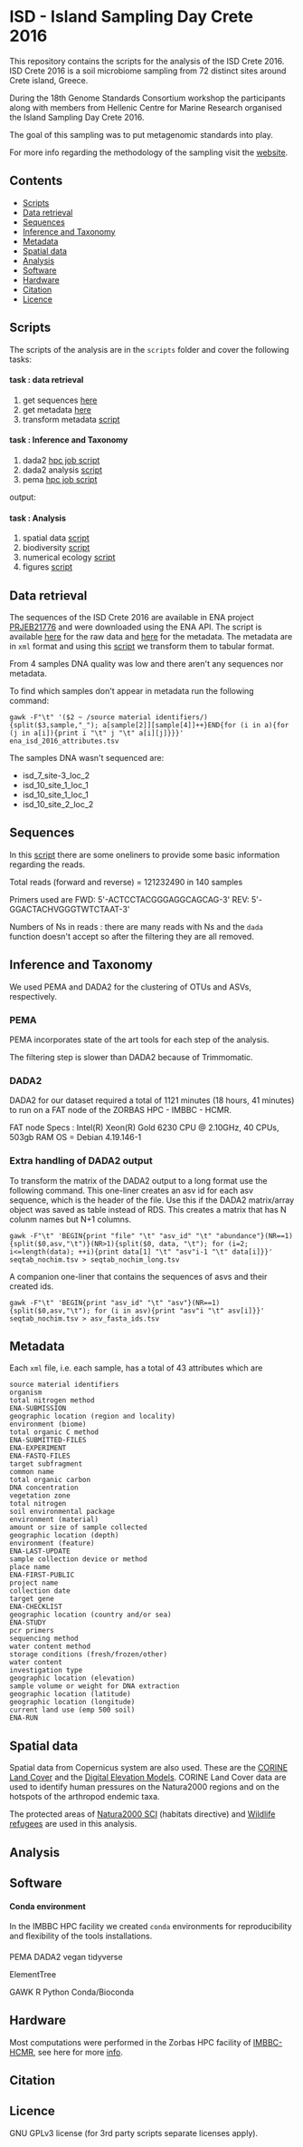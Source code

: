 # ISD - Island Sampling Day Crete 2016

This repository contains the scripts for the analysis of the ISD Crete 2016.
ISD Crete 2016 is a soil microbiome sampling from 72 distinct sites around 
Crete island, Greece. 

During the 18th Genome Standards Consortium workshop the participants along
with members from Hellenic Centre for Marine Research organised the Island 
Sampling Day Crete 2016.

The goal of this sampling was to put metagenomic standards into play.

For more info regarding the methodology of the sampling 
visit the [website](https://lab42open-team.github.io/isd-crete-website/).

## Contents

* [Scripts](#scripts)
* [Data retrieval](#data-retrieval)
* [Sequences](#sequences)
* [Inference and Taxonomy](#inference-and-taxonomy)
* [Metadata](#metadata)
* [Spatial data](#spatial-data)
* [Analysis](#analysis)
* [Software](#software)
* [Hardware](#hardware)
* [Citation](#citation)
* [Licence](#licence)

## Scripts
The scripts of the analysis are in the `scripts` folder and cover the following tasks:

#### task : data retrieval
1. get sequences [here](scripts/get_isd_crete_2016_fastq.sh)
2. get metadata [here](scripts/get_isd_crete_2016_attributes.py)
3. transform metadata [script](https://github.com/savvas-paragkamian/isd-crete/blob/main/scripts/ena_xml_to_csv.py)

#### task : Inference and Taxonomy
1. dada2 [hpc job script](https://github.com/savvas-paragkamian/isd-crete/blob/main/scripts/isd_crete_hpc_job_dada2.sh)
2. dada2 analysis [script](https://github.com/savvas-paragkamian/isd-crete/blob/main/scripts/isd_crete_dada2_taxonomy.R)
3. pema [hpc job script](https://github.com/savvas-paragkamian/isd-crete/blob/main/scripts/isd_crete_pema_asv.sh)

output: 

#### task : Analysis
1. spatial data [script](https://github.com/savvas-paragkamian/isd-crete/blob/main/scripts/isd_crete_spatial.R)
2. biodiversity [script](https://github.com/savvas-paragkamian/isd-crete/blob/main/scripts/isd_crete_biodiversity.R)
3. numerical ecology [script](https://github.com/savvas-paragkamian/isd-crete/blob/main/scripts/isd_crete_numerical_ecology.R)
4. figures [script](https://github.com/savvas-paragkamian/isd-crete/blob/main/scripts/figures.R)

## Data retrieval

The sequences of the ISD Crete 2016 are available in ENA project [PRJEB21776](https://www.ebi.ac.uk/ena/browser/view/PRJEB21776)
and were downloaded using the ENA API. The script is available [here](scripts/get_isd_crete_2016_fastq.sh) for the
raw data and [here](scripts/get_isd_crete_2016_attributes.py) for the metadata.
The metadata are in `xml` format and using this [script](https://github.com/savvas-paragkamian/isd-crete/blob/main/scripts/ena_xml_to_csv.py) we transform them to
tabular format.

From 4 samples DNA quality was low and there aren't any sequences nor metadata.

To find which samples don't appear in metadata run the following command:
```
gawk -F"\t" '($2 ~ /source material identifiers/){split($3,sample,"_"); a[sample[2]][sample[4]]++}END{for (i in a){for (j in a[i]){print i "\t" j "\t" a[i][j]}}}' ena_isd_2016_attributes.tsv
```
The samples DNA wasn't sequenced are: 
* isd_7_site-3_loc_2
* isd_10_site_1_loc_1
* isd_10_site_1_loc_1
* isd_10_site_2_loc_2

## Sequences

In this [script](scripts/isd_crete_reads_summary.sh) there are some oneliners
to provide some basic information regarding the reads.

Total reads (forward and reverse) = 121232490 in 140 samples

Primers used are FWD: 5'-ACTCCTACGGGAGGCAGCAG-3' REV: 5'-GGACTACHVGGGTWTCTAAT-3'

Numbers of Ns in reads : there are many reads with Ns and the `dada` function
doesn't accept so after the filtering they are all removed.

## Inference and Taxonomy
We used PEMA and DADA2 for the clustering of OTUs and ASVs, respectively.

### PEMA

PEMA incorporates state of the art tools for each step of the analysis.

The filtering step is slower than DADA2 because of Trimmomatic.

### DADA2
DADA2 for our dataset required a total of 1121 minutes (18 hours, 41 minutes)
to run on a FAT node of the ZORBAS HPC - IMBBC - HCMR.

FAT node Specs : Intel(R) Xeon(R) Gold 6230 CPU @ 2.10GHz, 40 CPUs, 503gb RAM
OS = Debian 4.19.146-1

### Extra handling of DADA2 output

To transform the matrix of the DADA2 output to a long format use the following
command. This one-liner creates an asv id for each asv sequence, which is the
header of the file. Use this if the DADA2 matrix/array object was saved as
table instead of RDS. This creates a matrix that has N colunm names but N+1
columns.


```
gawk -F"\t" 'BEGIN{print "file" "\t" "asv_id" "\t" "abundance"}(NR==1){split($0,asv,"\t")}(NR>1){split($0, data, "\t"); for (i=2; i<=length(data); ++i){print data[1] "\t" "asv"i-1 "\t" data[i]}}' seqtab_nochim.tsv > seqtab_nochim_long.tsv
```

A companion one-liner that contains the sequences of asvs and their created ids.
```
gawk -F"\t" 'BEGIN{print "asv_id" "\t" "asv"}(NR==1){split($0,asv,"\t"); for (i in asv){print "asv"i "\t" asv[i]}}' seqtab_nochim.tsv > asv_fasta_ids.tsv
```

## Metadata

Each `xml` file, i.e. each sample, has a total of 43 attributes which are 

```
source material identifiers
organism
total nitrogen method
ENA-SUBMISSION
geographic location (region and locality)
environment (biome)
total organic C method
ENA-SUBMITTED-FILES
ENA-EXPERIMENT
ENA-FASTQ-FILES
target subfragment
common name
total organic carbon
DNA concentration
vegetation zone
total nitrogen
soil environmental package
environment (material)
amount or size of sample collected
geographic location (depth)
environment (feature)
ENA-LAST-UPDATE
sample collection device or method
place name
ENA-FIRST-PUBLIC
project name
collection date
target gene
ENA-CHECKLIST
geographic location (country and/or sea)
ENA-STUDY
pcr primers
sequencing method
water content method
storage conditions (fresh/frozen/other)
water content
investigation type
geographic location (elevation)
sample volume or weight for DNA extraction
geographic location (latitude)
geographic location (longitude)
current land use (emp 500 soil)
ENA-RUN
```

## Spatial data

Spatial data from Copernicus system are also used. These are the 
[CORINE Land Cover](https://land.copernicus.eu/pan-european/corine-land-cover/clc2018?tab=download)
and the [Digital Elevation Models](https://www.eea.europa.eu/data-and-maps/data/copernicus-land-monitoring-service-eu-dem).
CORINE Land Cover data are used to identify human pressures on the Natura2000
regions and on the hotspots of the arthropod endemic taxa.

The protected areas of [Natura2000 SCI](https://www.eea.europa.eu/data-and-maps/data/natura-14)
(habitats directive) and [Wildlife refugees](https://www.protectedplanet.net/en/thematic-areas/wdpa?tab=WDPA)
are used in this analysis. 

## Analysis



## Software

#### Conda environment
In the IMBBC HPC facility we created `conda` environments for reproducibility and 
flexibility of the tools installations.

#### 

PEMA
DADA2
vegan
tidyverse

ElementTree

GAWK
R 
Python
Conda/Bioconda
## Hardware

Most computations were performed in the Zorbas HPC facility of [IMBBC-HCMR](https://hpc.hcmr.gr),
see here for more [info](https://doi.org/10.1093/gigascience/giab053).

## Citation

## Licence

GNU GPLv3 license (for 3rd party scripts separate licenses apply).
